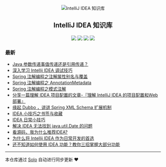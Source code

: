 <p align="center"><img alt="IntelliJ IDEA 知识库" src="https://img.hacpai.com/file/2019/05/intellijicon-f72becf9.png"></p><h2 align="center">
IntelliJ IDEA 知识库
</h2>

<h4 align="center"></h4>
<p align="center"><a title="IntelliJ IDEA 知识库" target="_blank" href="https://github.com/9526xu/solo-blog"><img src="https://img.shields.io/github/last-commit/9526xu/solo-blog.svg?style=flat-square&color=FF9900"></a>
<a title="GitHub repo size in bytes" target="_blank" href="https://github.com/9526xu/solo-blog"><img src="https://img.shields.io/github/repo-size/9526xu/solo-blog.svg?style=flat-square"></a>
<a title="Solo Version" target="_blank" href="https://github.com/b3log/solo/releases"><img src="https://img.shields.io/badge/solo-3.6.1-f1e05a.svg?style=flat-square&color=blueviolet"></a>
<a title="Hits" target="_blank" href="https://github.com/b3log/hits"><img src="https://hits.b3log.org/9526xu/solo-blog.svg"></a></p>

### 最新

* [Java 参数传递事值传递还是引用传递？](https://studyidea.cn/articles/2019/07/21/1563701593446.html)
* [深入学习 Intellij IDEA 调试技巧](https://studyidea.cn/articles/2019/07/14/1563093546093.html)
* [Spring 注解编程之注解属性别名与覆盖](https://studyidea.cn/articles/2019/07/10/1562768280760.html)
* [Spring 注解编程之 AnnotationMetadata](https://studyidea.cn/articles/2019/07/05/1562314284729.html)
* [Spring 注解编程之模式注解](https://studyidea.cn/spring-stereotype-annotations)
* [分享一篇理解 IDEA 项目配置的文章-『理解 IntelliJ IDEA 的项目配置和Web部署』](https://studyidea.cn/articles/2019/06/17/1560777539736.html)
* [缘起 Dubbo ，讲讲 Spring XML Schema 扩展机制](https://studyidea.cn/articles/2019/06/15/1560598141405.html)
* [IDEA 小技巧之书签与收藏](https://studyidea.cn/bookmark_and_favorites)
* [IDEA 日常小技巧](https://studyidea.cn/articles/2019/06/02/1559465646386.html)
* [解决 IDEA 无法找到 java.util.Date 的问题](https://studyidea.cn/articles/2019/06/01/1559382236231.html)
* [看源码，我为什么推荐IDEA?](https://studyidea.cn/articles/2019/06/01/1559367567644.html)
* [为什么将 Intellij IDEA 作为日常开发的首选](https://studyidea.cn/-why_choose_idea)
* [还不知道如何使用 IDEA 功能？教你三招掌握大部分功能](https://studyidea.cn/articles/2019/05/30/1559152180029.html)



---

本仓库通过 [Solo](https://github.com/b3log/solo) 自动进行同步更新 ❤️ 